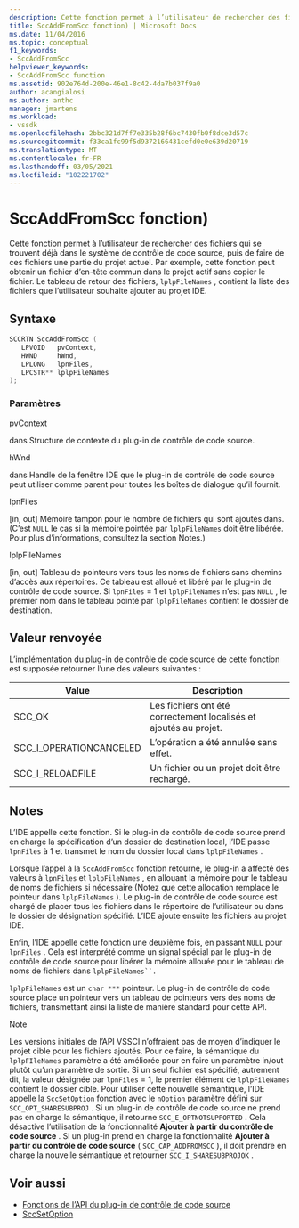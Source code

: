 ```yaml
---
description: Cette fonction permet à l’utilisateur de rechercher des fichiers qui se trouvent déjà dans le système de contrôle de code source, puis de faire de ces fichiers une partie du projet actuel.
title: SccAddFromScc fonction) | Microsoft Docs
ms.date: 11/04/2016
ms.topic: conceptual
f1_keywords:
- SccAddFromScc
helpviewer_keywords:
- SccAddFromScc function
ms.assetid: 902e764d-200e-46e1-8c42-4da7b037f9a0
author: acangialosi
ms.author: anthc
manager: jmartens
ms.workload:
- vssdk
ms.openlocfilehash: 2bbc321d7ff7e335b28f6bc7430fb0f8dce3d57c
ms.sourcegitcommit: f33ca1fc99f5d9372166431cefd0e0e639d20719
ms.translationtype: MT
ms.contentlocale: fr-FR
ms.lasthandoff: 03/05/2021
ms.locfileid: "102221702"
---
```

# <a name="sccaddfromscc-function"></a>SccAddFromScc fonction)
Cette fonction permet à l’utilisateur de rechercher des fichiers qui se trouvent déjà dans le système de contrôle de code source, puis de faire de ces fichiers une partie du projet actuel. Par exemple, cette fonction peut obtenir un fichier d’en-tête commun dans le projet actif sans copier le fichier. Le tableau de retour des fichiers, `lplpFileNames` , contient la liste des fichiers que l’utilisateur souhaite ajouter au projet IDE.

## <a name="syntax"></a>Syntaxe

```cpp
SCCRTN SccAddFromScc (
   LPVOID   pvContext,
   HWND     hWnd,
   LPLONG   lpnFiles,
   LPCSTR** lplpFileNames
);
```

### <a name="parameters"></a>Paramètres
 pvContext

dans Structure de contexte du plug-in de contrôle de code source.

 hWnd

dans Handle de la fenêtre IDE que le plug-in de contrôle de code source peut utiliser comme parent pour toutes les boîtes de dialogue qu’il fournit.

 lpnFiles

[in, out] Mémoire tampon pour le nombre de fichiers qui sont ajoutés dans. (C’est `NULL` le cas si la mémoire pointée par `lplpFileNames` doit être libérée. Pour plus d’informations, consultez la section Notes.)

 lplpFileNames

[in, out] Tableau de pointeurs vers tous les noms de fichiers sans chemins d’accès aux répertoires. Ce tableau est alloué et libéré par le plug-in de contrôle de code source. Si `lpnFiles` = 1 et `lplpFileNames` n’est pas `NULL` , le premier nom dans le tableau pointé par `lplpFileNames` contient le dossier de destination.

## <a name="return-value"></a>Valeur renvoyée
 L’implémentation du plug-in de contrôle de code source de cette fonction est supposée retourner l’une des valeurs suivantes :

|Value|Description|
|-----------|-----------------|
|SCC_OK|Les fichiers ont été correctement localisés et ajoutés au projet.|
|SCC_I_OPERATIONCANCELED|L’opération a été annulée sans effet.|
|SCC_I_RELOADFILE|Un fichier ou un projet doit être rechargé.|

## <a name="remarks"></a>Notes
 L’IDE appelle cette fonction. Si le plug-in de contrôle de code source prend en charge la spécification d’un dossier de destination local, l’IDE passe `lpnFiles` à 1 et transmet le nom du dossier local dans `lplpFileNames` .

 Lorsque l’appel à la `SccAddFromScc` fonction retourne, le plug-in a affecté des valeurs à `lpnFiles` et `lplpFileNames` , en allouant la mémoire pour le tableau de noms de fichiers si nécessaire (Notez que cette allocation remplace le pointeur dans `lplpFileNames` ). Le plug-in de contrôle de code source est chargé de placer tous les fichiers dans le répertoire de l’utilisateur ou dans le dossier de désignation spécifié. L’IDE ajoute ensuite les fichiers au projet IDE.

 Enfin, l’IDE appelle cette fonction une deuxième fois, en passant `NULL` pour `lpnFiles` . Cela est interprété comme un signal spécial par le plug-in de contrôle de code source pour libérer la mémoire allouée pour le tableau de noms de fichiers dans `lplpFileNames``.`

 `lplpFileNames` est un `char ***` pointeur. Le plug-in de contrôle de code source place un pointeur vers un tableau de pointeurs vers des noms de fichiers, transmettant ainsi la liste de manière standard pour cette API.

> [!NOTE]
> Les versions initiales de l’API VSSCI n’offraient pas de moyen d’indiquer le projet cible pour les fichiers ajoutés. Pour ce faire, la sémantique du `lplpFIleNames` paramètre a été améliorée pour en faire un paramètre in/out plutôt qu’un paramètre de sortie. Si un seul fichier est spécifié, autrement dit, la valeur désignée par `lpnFiles` = 1, le premier élément de `lplpFileNames` contient le dossier cible. Pour utiliser cette nouvelle sémantique, l’IDE appelle la `SccSetOption` fonction avec le `nOption` paramètre défini sur `SCC_OPT_SHARESUBPROJ` . Si un plug-in de contrôle de code source ne prend pas en charge la sémantique, il retourne `SCC_E_OPTNOTSUPPORTED` . Cela désactive l’utilisation de la fonctionnalité **Ajouter à partir du contrôle de code source** . Si un plug-in prend en charge la fonctionnalité **Ajouter à partir du contrôle de code source** ( `SCC_CAP_ADDFROMSCC` ), il doit prendre en charge la nouvelle sémantique et retourner `SCC_I_SHARESUBPROJOK` .

## <a name="see-also"></a>Voir aussi
- [Fonctions de l’API du plug-in de contrôle de code source](../extensibility/source-control-plug-in-api-functions.md)
- [SccSetOption](../extensibility/sccsetoption-function.md)
